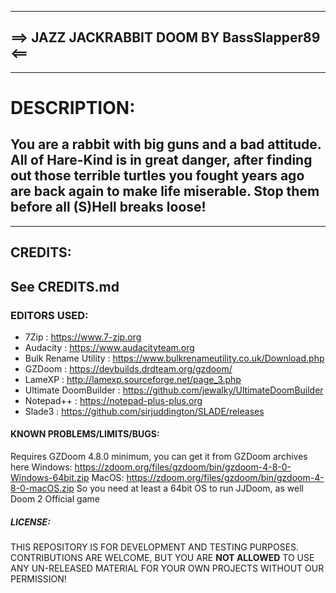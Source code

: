 --------------------------------------------------------------------------------
==> JAZZ JACKRABBIT DOOM BY BassSlapper89 <==
--------------------------------------------------------------------------------

--------------------------------------------------------------------------------
# DESCRIPTION:

You are a rabbit with big guns and a bad attitude. All of Hare-Kind is in great
danger, after finding out those terrible turtles you fought years ago are back
again to make life miserable. Stop them before all (S)Hell breaks loose!
--------------------------------------------------------------------------------

--------------------------------------------------------------------------------
## CREDITS:

See CREDITS.md
--------------------------------------------------------------------------------

### EDITORS USED:
- 7Zip : https://www.7-zip.org
- Audacity : https://www.audacityteam.org
- Bulk Rename Utility : https://www.bulkrenameutility.co.uk/Download.php
- GZDoom : https://devbuilds.drdteam.org/gzdoom/
- LameXP : http://lamexp.sourceforge.net/page_3.php
- Ultimate DoomBuilder : https://github.com/jewalky/UltimateDoomBuilder
- Notepad++ : https://notepad-plus-plus.org
- Slade3 : https://github.com/sirjuddington/SLADE/releases

#### KNOWN PROBLEMS/LIMITS/BUGS:
Requires GZDoom 4.8.0 minimum, you can get it from GZDoom archives here
Windows: https://zdoom.org/files/gzdoom/bin/gzdoom-4-8-0-Windows-64bit.zip
MacOS: https://zdoom.org/files/gzdoom/bin/gzdoom-4-8-0-macOS.zip
So you need at least a 64bit OS to run JJDoom, as well Doom 2 Official game

##### LICENSE:
THIS REPOSITORY IS FOR DEVELOPMENT AND TESTING PURPOSES. CONTRIBUTIONS ARE WELCOME,
BUT YOU ARE **NOT ALLOWED** TO USE ANY UN-RELEASED MATERIAL FOR YOUR OWN PROJECTS
WITHOUT OUR PERMISSION!
